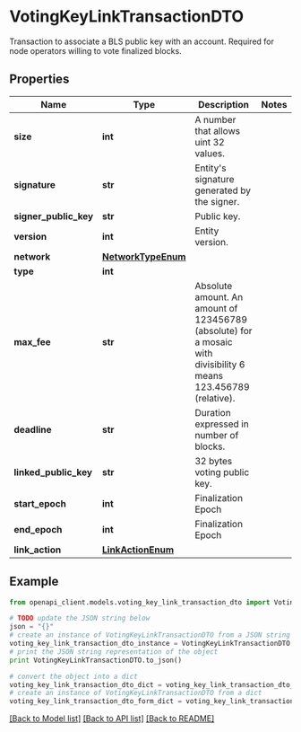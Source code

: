 # VotingKeyLinkTransactionDTO

Transaction to associate a BLS public key with an account. Required for node operators willing to vote finalized blocks. 

## Properties

Name | Type | Description | Notes
------------ | ------------- | ------------- | -------------
**size** | **int** | A number that allows uint 32 values. | 
**signature** | **str** | Entity&#39;s signature generated by the signer. | 
**signer_public_key** | **str** | Public key. | 
**version** | **int** | Entity version. | 
**network** | [**NetworkTypeEnum**](NetworkTypeEnum.md) |  | 
**type** | **int** |  | 
**max_fee** | **str** | Absolute amount. An amount of 123456789 (absolute) for a mosaic with divisibility 6 means 123.456789 (relative). | 
**deadline** | **str** | Duration expressed in number of blocks. | 
**linked_public_key** | **str** | 32 bytes voting public key. | 
**start_epoch** | **int** | Finalization Epoch | 
**end_epoch** | **int** | Finalization Epoch | 
**link_action** | [**LinkActionEnum**](LinkActionEnum.md) |  | 

## Example

```python
from openapi_client.models.voting_key_link_transaction_dto import VotingKeyLinkTransactionDTO

# TODO update the JSON string below
json = "{}"
# create an instance of VotingKeyLinkTransactionDTO from a JSON string
voting_key_link_transaction_dto_instance = VotingKeyLinkTransactionDTO.from_json(json)
# print the JSON string representation of the object
print VotingKeyLinkTransactionDTO.to_json()

# convert the object into a dict
voting_key_link_transaction_dto_dict = voting_key_link_transaction_dto_instance.to_dict()
# create an instance of VotingKeyLinkTransactionDTO from a dict
voting_key_link_transaction_dto_form_dict = voting_key_link_transaction_dto.from_dict(voting_key_link_transaction_dto_dict)
```
[[Back to Model list]](../README.md#documentation-for-models) [[Back to API list]](../README.md#documentation-for-api-endpoints) [[Back to README]](../README.md)


